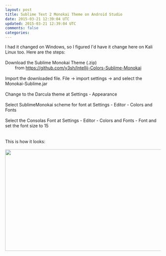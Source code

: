 ```yaml
---           
layout: post
title: Sublime Text 2 Monokai Theme on Android Studio
date: 2015-03-21 12:39:04 UTC
updated: 2015-03-21 12:39:04 UTC
comments: false
categories: 
---
```


I had it changed on Windows, so I figured I'd have it change here on Kali Linux too. Here are the steps:<br /><br />Download the Sublime Monokai Theme (.zip)<br />&nbsp; &nbsp; &nbsp; &nbsp; from https://github.com/y3sh/Intellij-Colors-Sublime-Monokai<br /><br />Import the downloaded file. File -&gt; import settings -&gt; and select the Monokai-Sublime.jar<br /><br />Change to the Darcula theme at Settings - Appearance<br /><br />Select SublimeMonokai scheme for font at Settings - Editor - Colors and Fonts<br /><br />Select the Consolas Font at Settings - Editor - Colors and Fonts - Font and set the font size to 15<br /><br /><br />This is how it looks:<br /><br /><img height="328" src="https://d262ilb51hltx0.cloudfront.net/max/800/1*zw2Uvn0azDl9nBR6v_Nygw.png" width="640" />